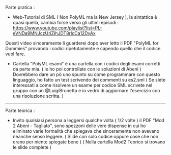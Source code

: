 Parte pratica :
- Web-Tutorial di SML ( Non PolyML ma la New Jersey ), la sintattica è quasi quella, cambia forse verso gli ultimi episodi :
	https://www.youtube.com/playlist?list=PL-eVNDa9MNJczU4ZjhJDT8rIcCa12DyAx

Questi video sinceramente li guarderei dopo aver letto il PDF "PolyML for Dummies" provando i codici ripetutamente e capendo quello che il codice vuol fare.

- Cartella "PolyML esami" è una cartella con i codici degli esami corretti da parte mia.
( le ho poi controllate con le soluzioni di Abeni )
Dovrebbero dare un pò uno spunto su come programmare con questo linguaggio, ho fatto un test scrivendo dei commenti su es2.sml
( Se siete interessati a come risolvere un esame per codice SML scrivete nel gruppo con un @LuigiBrunetta e io vedrò di aggiornare l'esercizio con una risoluzione scritta. )

--- --- --- --- --- --- --- --- --- --- --- --- --- --- --- --- --- --- --- --- --- --- --- --- --- ---

Parte teorica :
- Invito qualsiasi persona a leggersi qualche volta ( 1/2 volte ) il PDF "Mod 2 Abeni - Tagliato", sono spezzoni delle vere dispense in cui ho eliminato varie formalità che spiegava che sinceramente non avevano neanche senso leggere.
( Slide con solo codice oppure cose che non erano per niente spiegate bene )
( Nella cartella Mod2 Teorico si trovano le slide complete )